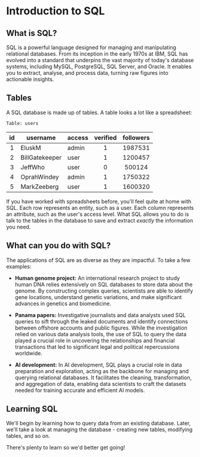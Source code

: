 # Introduction to SQL

## What is SQL?

SQL is a powerful language designed for managing and manipulating relational
databases. From its inception in the early 1970s at IBM, SQL has evolved into a
standard that underpins the vast majority of today's database systems, including
MySQL, PostgreSQL, SQL Server, and Oracle. It enables you to extract, analyse,
and process data, turning raw figures into actionable insights.

## Tables

A SQL database is made up of tables. A table looks a lot like a spreadsheet:

`Table: users`

| id  | username       | access | verified | followers |
| :-: | -------------- | ------ | :------: | :-------: |
|  1  | EluskM         | admin  |    1     |  1987531  |
|  2  | BillGatekeeper | user   |    1     |  1200457  |
|  3  | JeffWho        | user   |    0     |  500124   |
|  4  | OprahWindey    | admin  |    1     |  1750322  |
|  5  | MarkZeeberg    | user   |    1     |  1600320  |

If you have worked with spreadsheets before, you'll feel quite at home with SQL.
Each row represents an entity, such as a user. Each column represents an
attribute, such as the user's access level. What SQL allows you to do is talk to
the tables in the database to save and extract _exactly_ the information you
need.

## What can you do with SQL?

The applications of SQL are as diverse as they are impactful. To take a few
examples:

- **Human genome project:** An international research project to study human DNA
  relies extensively on SQL databases to store data about the genome. By
  constructing complex queries, scientists are able to identify gene locations,
  understand genetic variations, and make significant advances in genetics and
  biomedicine.

- **Panama papers:** Investigative journalists and data analysts used SQL
  queries to sift through the leaked documents and identify connections between
  offshore accounts and public figures. While the investigation relied on
  various data analysis tools, the use of SQL to query the data played a crucial
  role in uncovering the relationships and financial transactions that led to
  significant legal and political repercussions worldwide.

- **AI development:** In AI development, SQL plays a crucial role in data
  preparation and exploration, acting as the backbone for managing and querying
  relational databases. It facilitates the cleaning, transformation, and
  aggregation of data, enabling data scientists to craft the datasets needed for
  training accurate and efficient AI models.

## Learning SQL

We'll begin by learning how to query data from an existing database. Later,
we'll take a look at managing the database - creating new tables, modifying
tables, and so on.

There's plenty to learn so we'd better get going!
